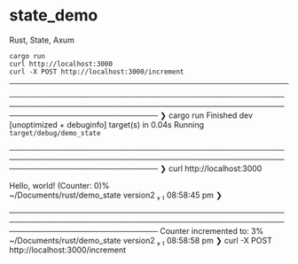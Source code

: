# state_demo
Rust, State, Axum

    cargo run
    curl http://localhost:3000
    curl -X POST http://localhost:3000/increment

---

───────────────────────────────────────────────────────────────────────────────────────────────────────────────────────────────
❯ cargo run
    Finished dev [unoptimized + debuginfo] target(s) in 0.04s
     Running `target/debug/demo_state`


───────────────────────────────────────────────────────────────────────────────────────────────────────────────────────────────
❯ curl http://localhost:3000

Hello, world! (Counter: 0)%                                                                                                    
 ~/Documents/rust/demo_state  version2                                                                          08:58:45 pm 
❯ 

───────────────────────────────────────────────────────────────────────────────────────────────────────────────────────────────
Counter incremented to: 3%                                                                                                     
 ~/Documents/rust/demo_state  version2                                                                          08:58:58 pm 
❯ curl -X POST http://localhost:3000/increment





                                                                                                           


